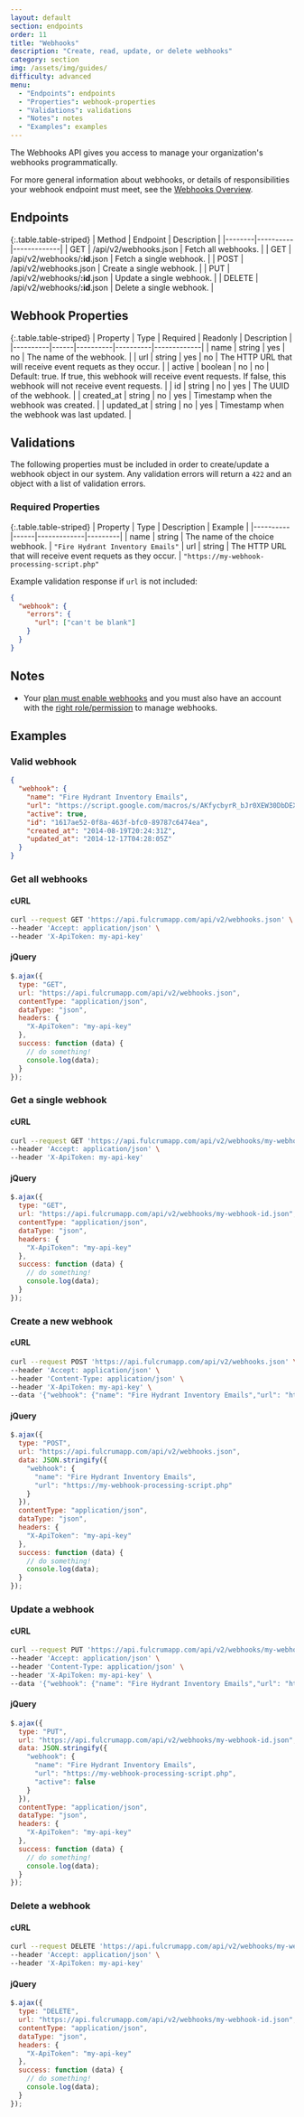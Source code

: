 ```yaml
---
layout: default
section: endpoints
order: 11
title: "Webhooks"
description: "Create, read, update, or delete webhooks"
category: section
img: /assets/img/guides/
difficulty: advanced
menu:
  - "Endpoints": endpoints
  - "Properties": webhook-properties
  - "Validations": validations
  - "Notes": notes
  - "Examples": examples
---
```


The Webhooks API gives you access to manage your organization's webhooks programmatically.

For more general information about webhooks, or details of responsibilities your webhook endpoint must meet, see the [Webhooks Overview](/general/webhooks/).

## Endpoints

{:.table.table-striped}
| Method | Endpoint | Description |
|--------|----------|-------------|
| GET | /api/v2/webhooks.json | Fetch all webhooks. |
| GET | /api/v2/webhooks/**:id**.json | Fetch a single webhook. |
| POST | /api/v2/webhooks.json | Create a single webhook. |
| PUT | /api/v2/webhooks/**:id**.json | Update a single webhook. |
| DELETE | /api/v2/webhooks/**:id**.json | Delete a single webhook. |

## Webhook Properties

{:.table.table-striped}
| Property | Type | Required | Readonly | Description |
|----------|------|----------|----------|-------------|
| name | string | yes | no | The name of the webhook. |
| url | string | yes | no | The HTTP URL that will receive event requets as they occur. |
| active | boolean | no | no | Default: true. If true, this webhook will receive event requests. If false, this webhook will not receive event requests. |
| id | string | no | yes | The UUID of the webhook. |
| created_at | string | no | yes | Timestamp when the webhook was created. |
| updated_at | string | no | yes | Timestamp when the webhook was last updated. |

## Validations

The following properties must be included in order to create/update a webhook object in our system. Any validation errors will return a `422` and an object with a list of validation errors.

### Required Properties

{:.table.table-striped}
| Property | Type | Description | Example |
|----------|------|-------------|---------|
| name | string | The name of the choice webhook. | `"Fire Hydrant Inventory Emails"`
| url | string | The HTTP URL that will receive event requets as they occur. | `"https://my-webhook-processing-script.php"`

Example validation response if `url` is not included:

```json
{
  "webhook": {
    "errors": {
      "url": ["can't be blank"]
    }
  }
}
```

## Notes

* Your [plan must enable webhooks](http://www.fulcrumapp.com/guides/webhooks/webhooks-plans/) and you must also have an account with the [right role/permission](http://www.fulcrumapp.com/guides/webhooks/webhooks-roles-and-permissions/) to manage webhooks.

## Examples

### Valid webhook

```json
{
  "webhook": {
    "name": "Fire Hydrant Inventory Emails",
    "url": "https://script.google.com/macros/s/AKfycbyrR_bJr0XEW30DbDEXT3yjle5akRa9Dci7q6H0VTA_Oov86Vj/exec",
    "active": true,
    "id": "1617ae52-0f8a-463f-bfc0-89787c6474ea",
    "created_at": "2014-08-19T20:24:31Z",
    "updated_at": "2014-12-17T04:28:05Z"
  }
}
```

### Get all webhooks

#### cURL
```sh
curl --request GET 'https://api.fulcrumapp.com/api/v2/webhooks.json' \
--header 'Accept: application/json' \
--header 'X-ApiToken: my-api-key'
```

#### jQuery
```js
$.ajax({
  type: "GET",
  url: "https://api.fulcrumapp.com/api/v2/webhooks.json",
  contentType: "application/json",
  dataType: "json",
  headers: {
    "X-ApiToken": "my-api-key"
  },
  success: function (data) {
    // do something!
    console.log(data);
  }
});
```

### Get a single webhook

#### cURL
```sh
curl --request GET 'https://api.fulcrumapp.com/api/v2/webhooks/my-webhook-id.json' \
--header 'Accept: application/json' \
--header 'X-ApiToken: my-api-key'
```

#### jQuery
```js
$.ajax({
  type: "GET",
  url: "https://api.fulcrumapp.com/api/v2/webhooks/my-webhook-id.json",
  contentType: "application/json",
  dataType: "json",
  headers: {
    "X-ApiToken": "my-api-key"
  },
  success: function (data) {
    // do something!
    console.log(data);
  }
});
```

### Create a new webhook

#### cURL
```sh
curl --request POST 'https://api.fulcrumapp.com/api/v2/webhooks.json' \
--header 'Accept: application/json' \
--header 'Content-Type: application/json' \
--header 'X-ApiToken: my-api-key' \
--data '{"webhook": {"name": "Fire Hydrant Inventory Emails","url": "https://my-webhook-processing-script.php"}}'
```

#### jQuery
```js
$.ajax({
  type: "POST",
  url: "https://api.fulcrumapp.com/api/v2/webhooks.json",
  data: JSON.stringify({
    "webhook": {
      "name": "Fire Hydrant Inventory Emails",
      "url": "https://my-webhook-processing-script.php"
    }
  }),
  contentType: "application/json",
  dataType: "json",
  headers: {
    "X-ApiToken": "my-api-key"
  },
  success: function (data) {
    // do something!
    console.log(data);
  }
});
```

### Update a webhook

#### cURL
```sh
curl --request PUT 'https://api.fulcrumapp.com/api/v2/webhooks/my-webhook-id.json' \
--header 'Accept: application/json' \
--header 'Content-Type: application/json' \
--header 'X-ApiToken: my-api-key' \
--data '{"webhook": {"name": "Fire Hydrant Inventory Emails","url": "https://my-webhook-processing-script.php","active": false}}'
```

#### jQuery
```js
$.ajax({
  type: "PUT",
  url: "https://api.fulcrumapp.com/api/v2/webhooks/my-webhook-id.json",
  data: JSON.stringify({
    "webhook": {
      "name": "Fire Hydrant Inventory Emails",
      "url": "https://my-webhook-processing-script.php",
      "active": false
    }
  }),
  contentType: "application/json",
  dataType: "json",
  headers: {
    "X-ApiToken": "my-api-key"
  },
  success: function (data) {
    // do something!
    console.log(data);
  }
});
```

### Delete a webhook

#### cURL
```sh
curl --request DELETE 'https://api.fulcrumapp.com/api/v2/webhooks/my-webhook-id.json' \
--header 'Accept: application/json' \
--header 'X-ApiToken: my-api-key'
```

#### jQuery
```js
$.ajax({
  type: "DELETE",
  url: "https://api.fulcrumapp.com/api/v2/webhooks/my-webhook-id.json",
  contentType: "application/json",
  dataType: "json",
  headers: {
    "X-ApiToken": "my-api-key"
  },
  success: function (data) {
    // do something!
    console.log(data);
  }
});
```
